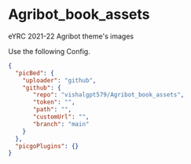 # Agribot_book_assets
eYRC 2021-22 Agribot theme's images


Use the following Config.

```json
{
  "picBed": {
    "uploader": "github",
    "github": {
       "repo": "vishalgpt579/Agribot_book_assets",
       "token": "",
       "path": "",
       "customUrl": "",
       "branch": "main"
    }
  },
  "picgoPlugins": {}
}
```
